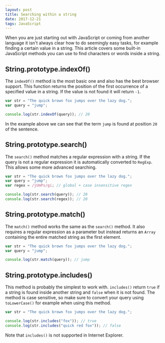 ```yaml
---
layout: post
title: Searching within a string
date: 2017-12-21
tags: JavaScript
---
```


When you are just starting out with JavaScript or coming from another language it isn't always
clear how to do seemingly easy tasks, for example finding a certain value in a string. This article
covers some built-in JavaScript methods you can use to find characters or words inside a string.

## String.prototype.indexOf()

The `indexOf()` method is the most basic one and also has the best browser support. This function
returns the position of the first occurrence of a specified value in a string. If the value is not
found it will return `-1`.

```js
var str = "The quick brown fox jumps over the lazy dog.";
var query = "jump";

console.log(str.indexOf(query)); // 20
```

In the example above we can see that the term `jump` is found at position `20` of the sentence.

## String.prototype.search()

The `search()` method matches a regular expression with a string. If the query is not a regular
expression it is automatically converted to `RegExp`. This allows some more advanced searching.

```js
var str = "The quick brown fox jumps over the lazy dog.";
var query = "jump";
var regex = /jUmPs/gi; // global + case insensitive regex

console.log(str.search(query)); // 20
console.log(str.search(regex)); // 20
```

## String.prototype.match()

The `match()` method works the same as the `search()` method. It also requires a regular
expression as a parameter but instead returns an `Array` containing the entire matched string as
the first element.

```js
var str = "The quick brown fox jumps over the lazy dog.";
var query = "jump";

console.log(str.match(query)); // jump
```

## String.prototype.includes()

This method is probably the simplest to work with. `includes()` return `true` if a string is found
inside another string and `false` when it is not found. The method is case sensitive, so make sure
to convert your query using `toLowerCase()` for example when using this method.

```js
var str = "The quick brown fox jumps over the lazy dog.";

console.log(str.includes("fox")); // true
console.log(str.includes("quick red fox")); // false
```

Note that `includes()` is not supported in Internet Explorer.
